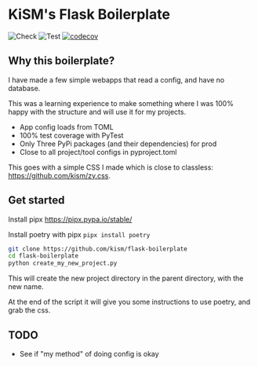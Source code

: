 # KiSM's Flask Boilerplate

![Check](https://github.com/kism/flask-boilerplate/actions/workflows/check.yml/badge.svg)
![Test](https://github.com/kism/flask-boilerplate/actions/workflows/test.yml/badge.svg)
[![codecov](https://codecov.io/github/kism/flask-boilerplate/graph/badge.svg?token=NARIB5JF9M)](https://codecov.io/github/kism/flask-boilerplate)

## Why this boilerplate?

I have made a few simple webapps that read a config, and have no database.

This was a learning experience to make something where I was 100% happy with the structure and will use it for my projects.

- App config loads from TOML
- 100% test coverage with PyTest
- Only Three PyPi packages (and their dependencies) for prod
- Close to all project/tool configs in pyproject.toml

This goes with a simple CSS I made which is close to classless: <https://github.com/kism/zy.css>.

## Get started

Install pipx <https://pipx.pypa.io/stable/>

Install poetry with pipx `pipx install poetry`

```bash
git clone https://github.com/kism/flask-boilerplate
cd flask-boilerplate
python create_my_new_project.py
```

This will create the new project directory in the parent directory, with the new name.

At the end of the script it will give you some instructions to use poetry, and grab the css.

## TODO

- See if "my method" of doing config is okay
